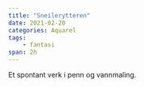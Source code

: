 ```yaml
---
title: "Sneilerytteren"
date: 2021-02-20
categories: Aquarel
tags:
    - fantasi
span: 2h
---
```

Et spontant verk i penn og vannmaling.